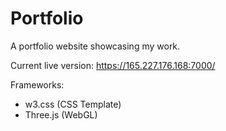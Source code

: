 # Portfolio
A portfolio website showcasing my work.

Current live version: https://165.227.176.168:7000/

Frameworks:
- w3.css (CSS Template)
- Three.js (WebGL)
